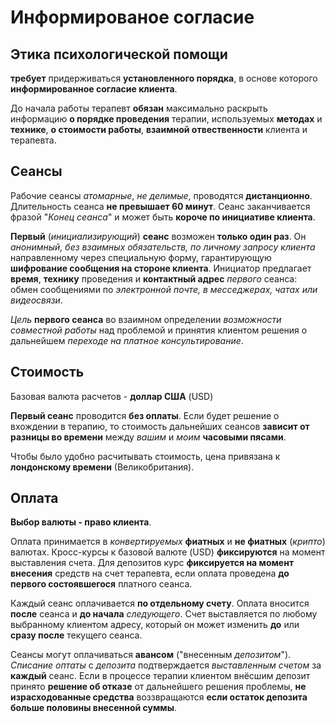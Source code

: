 # Информированое согласие

## Этика психологической помощи

**требует** придерживаться **установленного порядка**,  в основе которого **информированное согласие клиента**.

До начала работы терапевт **обязан** максимально раскрыть информацию **о порядке проведения** терапии, используемых **методах** и **технике**, **о стоимости работы**, **взаимной отвественности** клиента и терапевта.

## Сеансы

Рабочие сеансы _атомарные_, _не делимые_, проводятся **дистанционно**. Длительность сеанса **не превышает 60 минут**. Сеанс заканчивается фразой "*Конец сеанса*" и может быть **короче по инициативе клиента**. 

**Первый** (_инициализирующий_) **сеанс** возможен **только один раз**. Он _анонимный, без взаимных обязательств, по личному запросу клиента_ направленному через специальную форму, гарантирующую **шифрование сообщения на стороне клиента**. Инициатор предлагает **время**, **технику** проведения и **контактный адрес** _первого_ сеанса: обмен сообщениями по _электронной почте, в месседжерах, чатах или видеосвязи_.

_Цель_ **первого сеанса** во взаимном определении _возможности совместной работы_ над проблемой и принятия клиентом решения о дальнейшем _переходе на платное консультирование_.

## Стоимость

Базовая валюта расчетов - **доллар США** (USD) 

**Первый сеанс** проводится **без оплаты**. Если будет решение о вхождении в терапию, то стоимость дальнейших сеансов **зависит от разницы во времени** между _вашим_ и _моим_ **часовыми пясами**.

Чтобы было удобно расчитывать стоимость, цена привязана к **лондонскому времени** (Великобритания).

## Оплата

**Выбор валюты - право клиента**.

Оплата принимается в _конвертируемых_ **фиатных** и **не фиатных** (_крипто_) валютах. Кросс-курсы к базовой валюте (USD) **фиксируются** на момент выставления счета. Для депозитов курс **фиксируется на момент внесения** средств на счет терапевта, если оплата проведена **до первого состоявшегося** платного сеанса.

Каждый сеанс оплачивается **по отдельному счету**. Оплата вносится **после** сеанса и **до начала** _следующего_. 
Счет выставляется по любому выбранному клиентом адресу, который он может изменить **до** или **сразу после** текущего сеанса.

Сеансы могут оплачиваться **авансом** ("внесенным _депозитом_"). 
*Списание оптаты* с _депозита_ подтверждается _выставленным счетом_ за **каждый** сеанс. Если в процессе терапии клиентом внёсшим депозит принято **решение об отказе** от дальнейшего решения проблемы, **не израсходованные средства** воззвращаются **если остаток депозита больше половины внесенной суммы**. 


